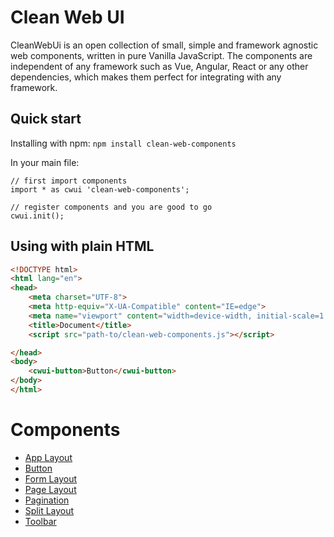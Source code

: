 # Clean Web UI

CleanWebUi is an open collection of small, simple and framework agnostic web components, written in pure Vanilla JavaScript.
The components are independent of any framework such as Vue, Angular, React or any other dependencies, which makes them perfect for integrating with any framework.

## Quick start

Installing with npm:
`npm install clean-web-components`

In your main file:

```JS
// first import components
import * as cwui 'clean-web-components';

// register components and you are good to go
cwui.init();
```

## Using with plain HTML

```HTML
<!DOCTYPE html>
<html lang="en">
<head>
    <meta charset="UTF-8">
    <meta http-equiv="X-UA-Compatible" content="IE=edge">
    <meta name="viewport" content="width=device-width, initial-scale=1.0">
    <title>Document</title>
    <script src="path-to/clean-web-components.js"></script>

</head>
<body>
    <cwui-button>Button</cwui-button>
</body>
</html>
```

# Components

- [App Layout](./libs/cwui-app-layout/README.md)
- [Button](./libs/cwui-button/README.md)
- [Form Layout](./libs/cwui-form-layout/README.md)
- [Page Layout](./libs/cwui-page-layout/README.md)
- [Pagination](./libs/cwui-pagination/README.md)
- [Split Layout](./libs/cwui-split-layout/README.md)
- [Toolbar](./libs/cwui-toolbar/README.md)

